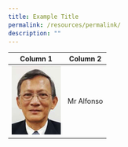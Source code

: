 ```yaml
---
title: Example Title
permalink: /resources/permalink/
description: ""
---
```



| Column 1 | Column 2 | 
| -------- | -------- | 
| ![](/images/Our%20Panel%20Members/Leadership/mr-alfonso.jpg)     | Mr Alfonso

